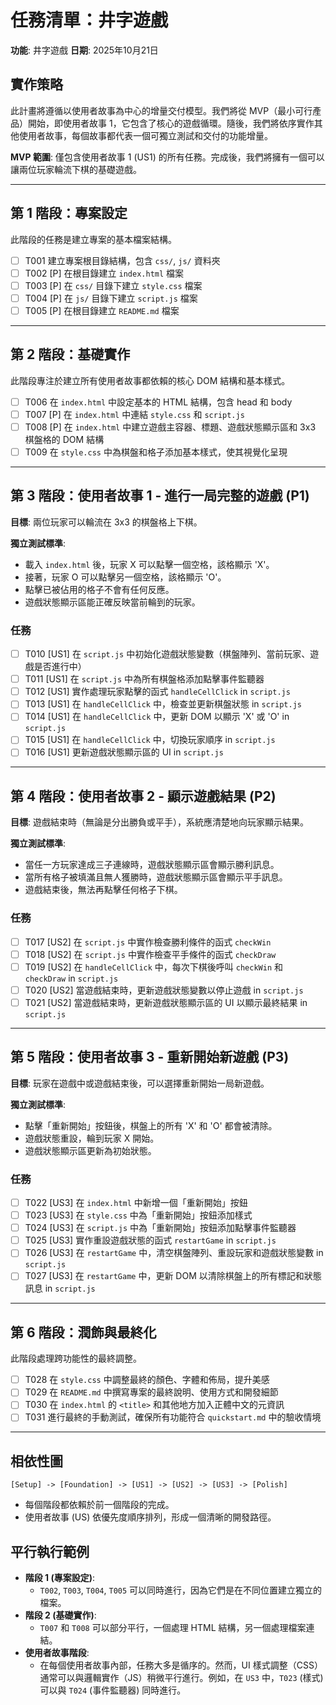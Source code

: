 # 任務清單：井字遊戲

**功能**: 井字遊戲
**日期**: 2025年10月21日

## 實作策略

此計畫將遵循以使用者故事為中心的增量交付模型。我們將從 MVP（最小可行產品）開始，即使用者故事 1，它包含了核心的遊戲循環。隨後，我們將依序實作其他使用者故事，每個故事都代表一個可獨立測試和交付的功能增量。

**MVP 範圍**: 僅包含使用者故事 1 (US1) 的所有任務。完成後，我們將擁有一個可以讓兩位玩家輪流下棋的基礎遊戲。

---

## 第 1 階段：專案設定

此階段的任務是建立專案的基本檔案結構。

- [ ] T001 建立專案根目錄結構，包含 `css/`, `js/` 資料夾
- [ ] T002 [P] 在根目錄建立 `index.html` 檔案
- [ ] T003 [P] 在 `css/` 目錄下建立 `style.css` 檔案
- [ ] T004 [P] 在 `js/` 目錄下建立 `script.js` 檔案
- [ ] T005 [P] 在根目錄建立 `README.md` 檔案

---

## 第 2 階段：基礎實作

此階段專注於建立所有使用者故事都依賴的核心 DOM 結構和基本樣式。

- [ ] T006 在 `index.html` 中設定基本的 HTML 結構，包含 head 和 body
- [ ] T007 [P] 在 `index.html` 中連結 `style.css` 和 `script.js`
- [ ] T008 [P] 在 `index.html` 中建立遊戲主容器、標題、遊戲狀態顯示區和 3x3 棋盤格的 DOM 結構
- [ ] T009 在 `style.css` 中為棋盤和格子添加基本樣式，使其視覺化呈現

---

## 第 3 階段：使用者故事 1 - 進行一局完整的遊戲 (P1)

**目標**: 兩位玩家可以輪流在 3x3 的棋盤格上下棋。

**獨立測試標準**:
- 載入 `index.html` 後，玩家 X 可以點擊一個空格，該格顯示 'X'。
- 接著，玩家 O 可以點擊另一個空格，該格顯示 'O'。
- 點擊已被佔用的格子不會有任何反應。
- 遊戲狀態顯示區能正確反映當前輪到的玩家。

### 任務

- [ ] T010 [US1] 在 `script.js` 中初始化遊戲狀態變數（棋盤陣列、當前玩家、遊戲是否進行中）
- [ ] T011 [US1] 在 `script.js` 中為所有棋盤格添加點擊事件監聽器
- [ ] T012 [US1] 實作處理玩家點擊的函式 `handleCellClick` in `script.js`
- [ ] T013 [US1] 在 `handleCellClick` 中，檢查並更新棋盤狀態 in `script.js`
- [ ] T014 [US1] 在 `handleCellClick` 中，更新 DOM 以顯示 'X' 或 'O' in `script.js`
- [ ] T015 [US1] 在 `handleCellClick` 中，切換玩家順序 in `script.js`
- [ ] T016 [US1] 更新遊戲狀態顯示區的 UI in `script.js`

---

## 第 4 階段：使用者故事 2 - 顯示遊戲結果 (P2)

**目標**: 遊戲結束時（無論是分出勝負或平手），系統應清楚地向玩家顯示結果。

**獨立測試標準**:
- 當任一方玩家達成三子連線時，遊戲狀態顯示區會顯示勝利訊息。
- 當所有格子被填滿且無人獲勝時，遊戲狀態顯示區會顯示平手訊息。
- 遊戲結束後，無法再點擊任何格子下棋。

### 任務

- [ ] T017 [US2] 在 `script.js` 中實作檢查勝利條件的函式 `checkWin`
- [ ] T018 [US2] 在 `script.js` 中實作檢查平手條件的函式 `checkDraw`
- [ ] T019 [US2] 在 `handleCellClick` 中，每次下棋後呼叫 `checkWin` 和 `checkDraw` in `script.js`
- [ ] T020 [US2] 當遊戲結束時，更新遊戲狀態變數以停止遊戲 in `script.js`
- [ ] T021 [US2] 當遊戲結束時，更新遊戲狀態顯示區的 UI 以顯示最終結果 in `script.js`

---

## 第 5 階段：使用者故事 3 - 重新開始新遊戲 (P3)

**目標**: 玩家在遊戲中或遊戲結束後，可以選擇重新開始一局新遊戲。

**獨立測試標準**:
- 點擊「重新開始」按鈕後，棋盤上的所有 'X' 和 'O' 都會被清除。
- 遊戲狀態重設，輪到玩家 X 開始。
- 遊戲狀態顯示區更新為初始狀態。

### 任務

- [ ] T022 [US3] 在 `index.html` 中新增一個「重新開始」按鈕
- [ ] T023 [US3] 在 `style.css` 中為「重新開始」按鈕添加樣式
- [ ] T024 [US3] 在 `script.js` 中為「重新開始」按鈕添加點擊事件監聽器
- [ ] T025 [US3] 實作重設遊戲狀態的函式 `restartGame` in `script.js`
- [ ] T026 [US3] 在 `restartGame` 中，清空棋盤陣列、重設玩家和遊戲狀態變數 in `script.js`
- [ ] T027 [US3] 在 `restartGame` 中，更新 DOM 以清除棋盤上的所有標記和狀態訊息 in `script.js`

---

## 第 6 階段：潤飾與最終化

此階段處理跨功能性的最終調整。

- [ ] T028 在 `style.css` 中調整最終的顏色、字體和佈局，提升美感
- [ ] T029 在 `README.md` 中撰寫專案的最終說明、使用方式和開發細節
- [ ] T030 在 `index.html` 的 `<title>` 和其他地方加入正體中文的元資訊
- [ ] T031 進行最終的手動測試，確保所有功能符合 `quickstart.md` 中的驗收情境

---

## 相依性圖

```
[Setup] -> [Foundation] -> [US1] -> [US2] -> [US3] -> [Polish]
```

- 每個階段都依賴於前一個階段的完成。
- 使用者故事 (US) 依優先度順序排列，形成一個清晰的開發路徑。

## 平行執行範例

- **階段 1 (專案設定)**:
  - `T002`, `T003`, `T004`, `T005` 可以同時進行，因為它們是在不同位置建立獨立的檔案。
- **階段 2 (基礎實作)**:
  - `T007` 和 `T008` 可以部分平行，一個處理 HTML 結構，另一個處理檔案連結。
- **使用者故事階段**:
  - 在每個使用者故事內部，任務大多是循序的。然而，UI 樣式調整（CSS）通常可以與邏輯實作（JS）稍微平行進行。例如，在 `US3` 中，`T023` (樣式) 可以與 `T024` (事件監聽器) 同時進行。
